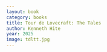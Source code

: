 ```yaml
---
layout: book
category: books
title: Tour de Lovecraft: The Tales
author: Kenneth Hite
year: 2025
image: tdltt.jpg
---
```

